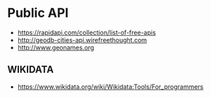 # Public API

- https://rapidapi.com/collection/list-of-free-apis
- http://geodb-cities-api.wirefreethought.com
- http://www.geonames.org


## WIKIDATA

- https://www.wikidata.org/wiki/Wikidata:Tools/For_programmers